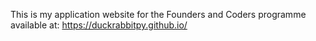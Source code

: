 This is my application website for the Founders and Coders programme available at: https://duckrabbitpy.github.io/
